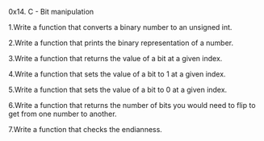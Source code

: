 0x14. C - Bit manipulation

1.Write a function that converts a binary number to an unsigned int.

2.Write a function that prints the binary representation of a number.

3.Write a function that returns the value of a bit at a given index.

4.Write a function that sets the value of a bit to 1 at a given index.

5.Write a function that sets the value of a bit to 0 at a given index.

6.Write a function that returns the number of bits you would need
to flip to get from one number to another.

7.Write a function that checks the endianness.
